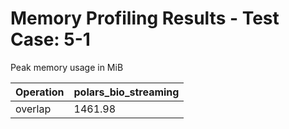 # Memory Profiling Results - Test Case: 5-1

Peak memory usage in MiB

| Operation | polars_bio_streaming |
|-----------|---|
| overlap | 1461.98 |
